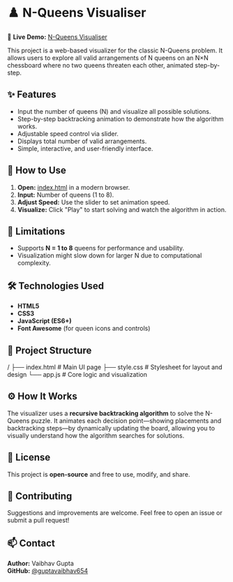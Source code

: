 # ♟️ N-Queens Visualiser

🔗 **Live Demo:** [N-Queens Visualiser](n-queens-puzzle-phi.vercel.app)

This project is a web-based visualizer for the classic N-Queens problem. It allows users to explore all valid arrangements of N queens on an N×N chessboard where no two queens threaten each other, animated step-by-step.

## ✨ Features

- Input the number of queens (N) and visualize all possible solutions.
- Step-by-step backtracking animation to demonstrate how the algorithm works.
- Adjustable speed control via slider.
- Displays total number of valid arrangements.
- Simple, interactive, and user-friendly interface.

## 🚀 How to Use

1. **Open:** [index.html](https://guptavaibhav654.github.io/N-Queens-Puzzle/) in a modern browser.
2. **Input:** Number of queens (1 to 8).
3. **Adjust Speed:** Use the slider to set animation speed.
4. **Visualize:** Click "Play" to start solving and watch the algorithm in action.

## 🧠 Limitations

- Supports **N = 1 to 8** queens for performance and usability.
- Visualization might slow down for larger N due to computational complexity.

## 🛠️ Technologies Used

- **HTML5**
- **CSS3**
- **JavaScript (ES6+)**
- **Font Awesome** (for queen icons and controls)

## 📁 Project Structure

/
├── index.html # Main UI page
├── style.css # Stylesheet for layout and design
└── app.js # Core logic and visualization

## ⚙️ How It Works

The visualizer uses a **recursive backtracking algorithm** to solve the N-Queens puzzle. It animates each decision point—showing placements and backtracking steps—by dynamically updating the board, allowing you to visually understand how the algorithm searches for solutions.

## 📜 License

This project is **open-source** and free to use, modify, and share.

## 🤝 Contributing

Suggestions and improvements are welcome. Feel free to open an issue or submit a pull request!

## 📫 Contact

**Author:** Vaibhav Gupta  
**GitHub:** [@guptavaibhav654](https://github.com/guptavaibhav654)
